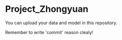 # Project_Zhongyuan

You can upload your data and model in this repository.

Remember to write 'commit' reason clealy!
